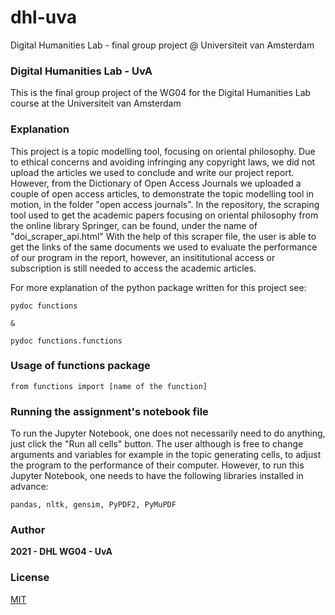 # dhl-uva
Digital Humanities Lab - final group project @ Universiteit van Amsterdam

### Digital Humanities Lab - UvA

This is the final group project of the WG04 for the Digital Humanities Lab course at the Universiteit van Amsterdam

### Explanation

This project is a topic modelling tool, focusing on oriental philosophy. 
Due to ethical concerns and avoiding infringing any copyright laws, we did not upload the articles we used to conclude and write our project report.
However, from the Dictionary of Open Access Journals we uploaded a couple of open access articles, to demonstrate the topic modelling tool in motion, in the folder "open access journals".
In the repository, the scraping tool used to get the academic papers focusing on oriental philosophy from the online library Springer, can be found, under the name of "doi_scraper_api.html"
With the help of this scraper file, the user is able to get the links of the same documents we used to evaluate the performance of our program in the report, however, an insititutional access or subscription is still needed to access the academic articles.

For more explanation of the python package written for this project see:

    pydoc functions

    &

    pydoc functions.functions



### Usage of functions package

    from functions import [name of the function]

### Running the assignment's notebook file

To run the Jupyter Notebook, one does not necessarily need to do anything, just click the "Run all cells" button.
The user although is free to change arguments and variables for example in the topic generating cells, to adjust the program to the performance of their computer.
However, to run this Jupyter Notebook, one needs to have the following libraries installed in advance:

    pandas, nltk, gensim, PyPDF2, PyMuPDF


### Author
**2021 - DHL WG04 - UvA**

### License
[MIT](https://choosealicense.com/licenses/mit/)

